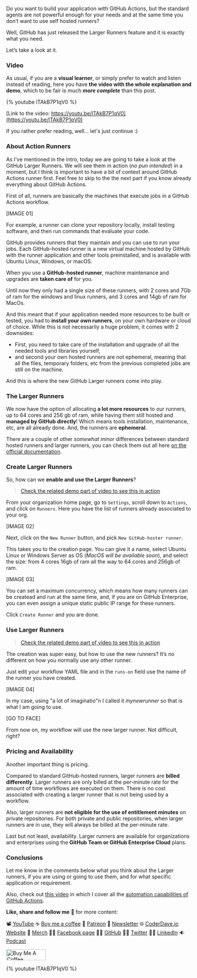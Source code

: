 Do you want to build your application with GitHub Actions, but the standard agents are not powerful enough for your needs and at the same time you don’t want to use self hosted runners?

Well, GitHub has just released the Larger Runners feature and it is exactly what you need.

Let’s take a look at it.

### Video

As usual, if you are a __visual learner__, or simply prefer to watch and listen instead of reading, here you have __the video with the whole explanation and demo__, which to be fair is much ___more complete___ than this post.

{% youtube lTAkB7P1qV0 %}

[Link to the video: https://youtu.be/lTAkB7P1qV0](https://youtu.be/lTAkB7P1qV0)

If you rather prefer reading, well... let's just continue :)

### About Action Runners

As I’ve mentioned in the intro, today we are going to take a look at the GitHub Larger Runners. We will see them in action (_no pun intended_) in a moment, but I think is important to have a bit of context around GitHub Actions runner first. Feel free to skip to the the next part if you know already everything about GitHub Actions.

First of all, runners are basically the machines that execute jobs in a GitHub Actions workflow.

[IMAGE 01]

For example, a runner can clone your repository locally, install testing software, and then run commands that evaluate your code.

GitHub provides runners that they maintain and you can use to run your jobs. Each GitHub-hosted runner is a new virtual machine hosted by GitHub with the runner application and other tools preinstalled, and is available with Ubuntu Linux, Windows, or macOS.

When you use a __GitHub-hosted runner__, machine maintenance and upgrades are __taken care of__ for you.

Until now they only had a single size of these runners, with 2 cores and 7Gb of ram for the windows and linux runners, and 3 cores and 14gb of ram for MacOs.

And this meant that if your application needed more resources to be built or tested, you had to __install your own runners__, on your own hardware or cloud of choice. While this is not necessarily a huge problem, it comes with 2 downsides:

- First, you need to take care of the installation and upgrade of all the needed tools and libraries yourself,
- and second your own hosted runners are not ephemeral, meaning that all the files, temporary folders, etc from the previous completed jobs are still on the machine.

And this is where the new GitHub Larger runners come into play. 

### The Larger Runners

We now have the option of allocating __a lot more resources__ to our runners, up to 64 cores and 256 gb of ram, while having them still hosted and __managed by GitHub directly__! Which means tools installation, maintenance, etc, are all already done. And, the runners are __ephemeral__.

There are a couple of other _somewhat minor_ differences between standard hosted runners and larger runners,  you can check them out all here [on the official documentation](https://docs.github.com/en/actions/using-github-hosted-runners/about-larger-runners#additional-features-for-larger-runners).

### Create Larger Runners

So, how can we __enable and use the Larger Runners__?

> [Check the related demo part of video to see this in action](https://youtu.be/lTAkB7P1qV0?t=151)

From your organization home page, go to `Settings`, scroll down to `Actions`, and click on `Runners`. Here you have the list of runners already associated to your org.

[IMAGE 02]

Next, click on the `New Runner` button, and pick `New GitHub-hoster runner`.

This takes you to the creation page. You can give it a name, select Ubuntu Linux or Windows Server as OS (_MacOS will be available soon_), and select the size: from 4 cores 16gb of ram all the way to 64 cores and 256gb of ram.

[IMAGE 03]

You can set a maximum concurrency, which means how many runners can be createad and run at the same time, and, if you are on GitHub Enterprise, you can even assign a unique static public IP range for these runners.

Click `Create Runner` and you are done.

### Use Larger Runners

> [Check the related demo part of video to see this in action](https://youtu.be/lTAkB7P1qV0?t=203)

The creation was super easy, but how to use the new runners? It’s no different on how you normally use any other runner.

Just edit your workflow YAML file and in the `runs-on` field use the name of the runner you have created.

[IMAGE 04]

In my case, using "a lot of imaginatio"n I called it _mynewrunner_ so that is what I am going to use.

[GO TO FACE]

From now on, my workflow will use the new larger runner. Not difficult, right?

### Pricing and Availability

Another important thing is pricing.

Compared to standard GitHub-hosted runners, larger runners are __billed differently__. Larger runners are only billed at the per-minute rate for the amount of time workflows are executed on them. There is no cost associated with creating a larger runner that is not being used by a workflow.

Also, larger runners are __not eligible for the use of entitlement minutes__ on private repositories. For both private and public repositories, when larger runners are in use, they will always be billed at the per-minute rate.

Last but not least, availability. Larger runners are available for organizations and enterprises using the __GitHub Team or GitHub Enterprise Cloud__ plans.

### Conclusions

Let me know in the comments below what you think about the Larger runners, if you are using or going to use them, and for what specific application or requirement.

Also, check out [this video](https://youtu.be/msCWg2F4sck) in which I cover all the [automation capabilities of GitHub Actions](https://youtu.be/msCWg2F4sck).

__Like, share and follow me__ 🚀 for more content:

📽 [YouTube](https://www.youtube.com/CoderDave)
☕ [Buy me a coffee](https://buymeacoffee.com/CoderDave)
💖 [Patreon](https://patreon.com/CoderDave)
📧 [Newsletter](https://coderdave.io/newsletter)
🌐 [CoderDave.io Website](https://coderdave.io)
👕 [Merch](https://geni.us/cdmerch)
👦🏻 [Facebook page](https://www.facebook.com/CoderDaveYT)
🐱‍💻 [GitHub](https://github.com/n3wt0n)
👲🏻 [Twitter](https://www.twitter.com/davide.benvegnu)
👴🏻 [LinkedIn](https://www.linkedin.com/in/davidebenvegnu/)
🔉 [Podcast](https://geni.us/cdpodcast)

<a href="https://www.buymeacoffee.com/CoderDave" target="_blank"><img src="https://cdn.buymeacoffee.com/buttons/v2/default-yellow.png" alt="Buy Me A Coffee" style="height: 30px !important; width: 108px !important;" ></a>

{% youtube lTAkB7P1qV0 %}